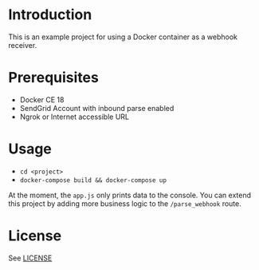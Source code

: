 # Introduction

This is an example project for using a Docker container as a webhook receiver.

# Prerequisites

* Docker CE 18
* SendGrid Account with inbound parse enabled
* Ngrok or Internet accessible URL

# Usage

* `cd <project>`
* `docker-compose build && docker-compose up`

At the moment, the `app.js` only prints data to the console.  You can extend this project by adding more business logic to the `/parse_webhook` route.

# License

See [LICENSE](LICENSE)

